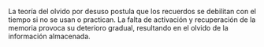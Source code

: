 La teoría del olvido por desuso postula que los recuerdos se debilitan con el tiempo si no se usan o practican. La falta de activación y recuperación de la memoria provoca su deterioro gradual, resultando en el olvido de la información almacenada.